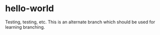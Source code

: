 # hello-world
Testing, testing, etc.
This is an alternate branch which should be used for learning branching.
